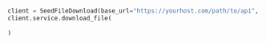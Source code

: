 ```python


client = SeedFileDownload(base_url="https://yourhost.com/path/to/api", )        
client.service.download_file(
	
)
 
```                        


